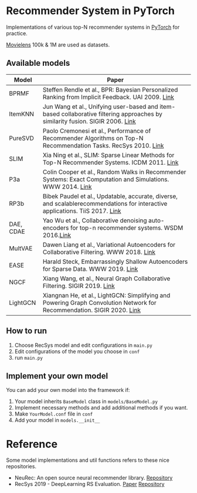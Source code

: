 # Recommender System in PyTorch

Implementations of various top-N recommender systems in [PyTorch](pytorch.org) for practice.
 
[Movielens](https://grouplens.org/datasets/movielens/) 100k & 1M are used as datasets.
 
## Available models
| Model    | Paper                                                                                                                                          |
|------------------|------------------------------------------------------------------------------------------------------------------------------------------------|
| BPRMF            | Steffen Rendle et al., BPR: Bayesian Personalized Ranking from Implicit Feedback. UAI 2009. [Link](https://arxiv.org/pdf/1205.2618) |
| ItemKNN          | Jun Wang et al., Unifying user-based and item-based collaborative filtering approaches by similarity fusion. SIGIR 2006. [Link](http://web4.cs.ucl.ac.uk/staff/jun.wang/papers/2006-sigir06-unifycf.pdf) |
| PureSVD          | Paolo Cremonesi et al., Performance of Recommender Algorithms on Top-N Recommendation Tasks. RecSys 2010. [Link](https://dl.acm.org/doi/pdf/10.1145/1864708.1864721) |
| SLIM             | Xia Ning et al., SLIM: Sparse Linear Methods for Top-N Recommender Systems. ICDM 2011. [Link](http://glaros.dtc.umn.edu/gkhome/fetch/papers/SLIM2011icdm.pdf) |
| P3a              | Colin Cooper et al., Random Walks in Recommender Systems: Exact Computation and Simulations. WWW 2014. [Link](http://wwwconference.org/proceedings/www2014/companion/p811.pdf) |
| RP3b             | Bibek Paudel et al., Updatable, accurate, diverse, and scalablerecommendations for interactive applications. TiiS 2017. [Link](https://www.zora.uzh.ch/id/eprint/131338/1/TiiS_2016.pdf) |
| DAE, CDAE        | Yao Wu et al., Collaborative denoising auto-encoders for top-n recommender systems. WSDM 2016.[Link](https://alicezheng.org/papers/wsdm16-cdae.pdf) |
| MultVAE          | Dawen Liang et al., Variational Autoencoders for Collaborative Filtering. WWW 2018. [Link](https://arxiv.org/pdf/1802.05814) |
| EASE             | Harald Steck, Embarrassingly Shallow Autoencoders for Sparse Data. WWW 2019. [Link](https://arxiv.org/pdf/1905.03375) |
| NGCF             | Xiang Wang, et al., Neural Graph Collaborative Filtering. SIGIR 2019. [Link](https://arxiv.org/pdf/1905.08108.pdf) |
| LightGCN         | Xiangnan He, et al., LightGCN: Simplifying and Powering Graph Convolution Network for Recommendation. SIGIR 2020. [Link](https://arxiv.org/abs/2002.02126) |

<!-- ## To be implemented
| Model | Paper                                                                                                                                          |
|------------------|------------------------------------------------------------------------------------------------------------------------------------------------|
| GMF, MLP, NeuMF  | Xiangnan He et al., Neural Collaborative Filtering. WWW 2017. [Link](https://arxiv.org/pdf/1708.05031.pdf) |

| RecVAE           | Ilya Shenbin et al., RecVAE: A New Variational Autoencoder for Top-N Recommendations with Implicit Feedback. WSDM 2020. [Link](https://arxiv.org/abs/1912.11160) | -->

## How to run
1. Choose RecSys model and edit configurations in ```main.py```
2. Edit configurations of the model you choose in ```conf```
3. run ```main.py```

## Implement your own model
You can add your own model into the framework if:

1. Your model inherits ```BaseModel``` class in ```models/BaseModel.py```
2. Implement necessary methods and add additional methods if you want.
3. Make ```YourModel.conf``` file in ```conf```
4. Add your model in ```models.__init__```

# Reference
Some model implementations and util functions refers to these nice repositories.
- NeuRec: An open source neural recommender library. [Repository](https://github.com/wubinzzu/NeuRec)
- RecSys 2019 - DeepLearning RS Evaluation. [Paper](https://arxiv.org/pdf/1907.06902) [Repository](https://github.com/MaurizioFD/RecSys2019_DeepLearning_Evaluation)